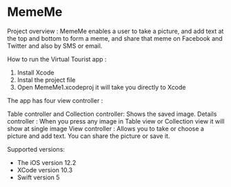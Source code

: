 # MemeMe

Project overview :
MemeMe enables a user to take a picture, and add text at the top and bottom to form a meme, and share that meme on Facebook and Twitter and also by SMS or email. 


How to run the Virtual Tourist app :

1. Install Xcode 
2. Instal the project file 
3. Open MemeMe1.xcodeproj it will take you directly to Xcode


The app has four view controller :

Table controller and Collection controller:
Shows the saved image.
Details controller :
When you press any image in Table view or Collection view it will show at single image 
View controller :
Allows you to take or choose a picture and add text. You can share the picture or save it.


Supported versions:
- The iOS version 12.2
- XCode version 10.3
- Swift version 5
